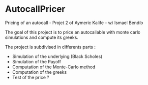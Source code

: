# AutocallPricer
Pricing of an autocall - Projet 2 of Aymeric Kalife - w/ Ismael Bendib

The goal of this project is to price an autocallable with monte carlo simulations and compute its greeks. 

The project is subdivised in differents parts : 

- Simulation of the underlying (Black Scholes)
- Simulation of the Payoff
- Computation of the Monte-Carlo method
- Computation of the greeks 
- Test of the price ? 
